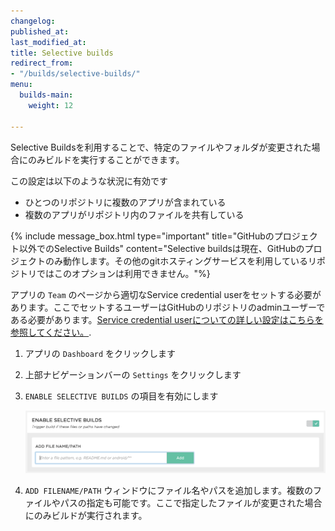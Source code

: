 ```yaml
---
changelog:
published_at:
last_modified_at:
title: Selective builds
redirect_from:
- "/builds/selective-builds/"
menu:
  builds-main:
    weight: 12

---
```

Selective Buildsを利用することで、特定のファイルやフォルダが変更された場合にのみビルドを実行することができます。

この設定は以下のような状況に有効です

 * ひとつのリポジトリに複数のアプリが含まれている
 * 複数のアプリがリポジトリ内のファイルを共有している

{% include message_box.html type="important" title="GitHubのプロジェクト以外でのSelective Builds" content="Selective buildsは現在、GitHubのプロジェクトのみ動作します。その他のgitホスティングサービスを利用しているリポジトリではこのオプションは利用できません。"%} 

アプリの `Team` のページから適切なService credential userをセットする必要があります。ここでセットするユーザーはGitHubのリポジトリのadminユーザーである必要があります。[Service credential userについての詳しい設定はこちらを参照してください。](/troubleshooting/github-pull-request-status-troubleshooting/#make-sure-to-select-a-service-credential-user-who-has-a-connected-github-account).

1. アプリの `Dashboard` をクリックします
2. 上部ナビゲーションバーの `Settings` をクリックします
3. `ENABLE SELECTIVE BUILDS` の項目を有効にします

   ![Selective Builds](/img/getting-started/selective-builds.png)
4. `ADD FILENAME/PATH` ウィンドウにファイル名やパスを追加します。複数のファイルやパスの指定も可能です。ここで指定したファイルが変更された場合にのみビルドが実行されます。